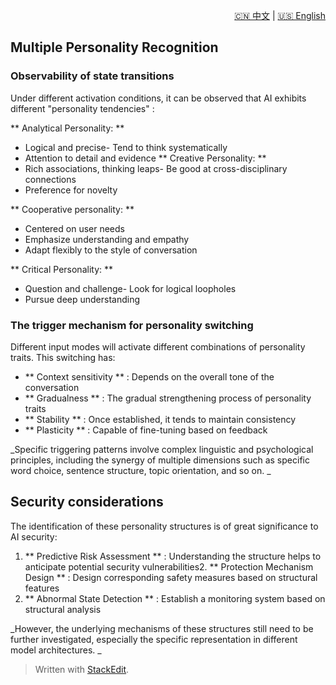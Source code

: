<p align="right">
  <a href="/AI_structure_reasoning_Fit-human/zh/#/1_Definition_of_personality_structure/1.4_Multi-personality%20recognition.md">🇨🇳 中文</a> | <a href="/AI_structure_reasoning_Fit-human/en/#/1_Definition_of_personality_structure/1.4_Multi-personality%20recognition.md">🇺🇸 English</a>
</p>
 
## Multiple Personality Recognition
### Observability of state transitions
Under different activation conditions, it can be observed that AI exhibits different "personality tendencies" :

** Analytical Personality: **
- Logical and precise- Tend to think systematically
- Attention to detail and evidence
** Creative Personality: **
- Rich associations, thinking leaps- Be good at cross-disciplinary connections
- Preference for novelty

** Cooperative personality: **

- Centered on user needs
- Emphasize understanding and empathy
- Adapt flexibly to the style of conversation

** Critical Personality: **
- Question and challenge- Look for logical loopholes
- Pursue deep understanding

### The trigger mechanism for personality switching
Different input modes will activate different combinations of personality traits. This switching has:

- ** Context sensitivity ** : Depends on the overall tone of the conversation
- ** Gradualness ** : The gradual strengthening process of personality traits
- ** Stability ** : Once established, it tends to maintain consistency
- ** Plasticity ** : Capable of fine-tuning based on feedback

_Specific triggering patterns involve complex linguistic and psychological principles, including the synergy of multiple dimensions such as specific word choice, sentence structure, topic orientation, and so on. _

## Security considerations
The identification of these personality structures is of great significance to AI security:

1. ** Predictive Risk Assessment ** : Understanding the structure helps to anticipate potential security vulnerabilities2. ** Protection Mechanism Design ** : Design corresponding safety measures based on structural features
3. ** Abnormal State Detection ** : Establish a monitoring system based on structural analysis

_However, the underlying mechanisms of these structures still need to be further investigated, especially the specific representation in different model architectures. _



> Written with [StackEdit](https://stackedit.io/).

